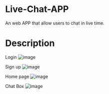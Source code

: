 # Live-Chat-APP
An web APP that allow users to chat in live time.


# Description
Login 
![image](https://user-images.githubusercontent.com/98783358/225050156-9e67314f-aee4-4f1d-9159-000f394ba594.png)

Sign up
![image](https://user-images.githubusercontent.com/98783358/225052006-58f2832a-7aae-40fc-96e8-b415226a9167.png)

Home page
![image](https://user-images.githubusercontent.com/98783358/225056855-ba477b01-ff05-4c93-9cd7-32fb08e420df.png)

Chat Box
![image](https://user-images.githubusercontent.com/98783358/225057504-e59097a7-76fc-4e47-8544-e5bfc710ed56.png)


